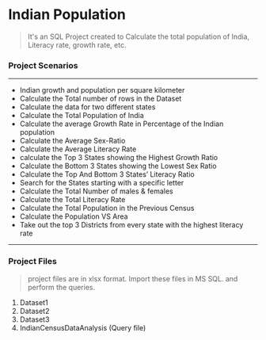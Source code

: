 # Indian Population

> It's an SQL Project created to Calculate the total population of India, Literacy rate, growth rate, etc.

### Project Scenarios

---

-    Indian growth and population per square kilometer
-    Calculate the Total number of rows in the Dataset
-    Calculate the data for two different states
-    Calculate the Total Population of India
-    Calculate the average Growth Rate in Percentage of the Indian population
-    Calculate the Average Sex-Ratio
-    Calculate the Average Literacy Rate
-    calculate the Top 3 States showing the Highest Growth Ratio
-    Calculate the Bottom 3 States showing the Lowest Sex Ratio
-    Calculate the Top And Bottom 3 States’ Literacy Ratio
-    Search for the States starting with a specific letter
-    Calculate the Total Number of males & females
-    Calculate the Total Literacy Rate
-    Calculate the Total Population in the Previous Census
-    Calculate the Population VS Area
-    Take out the top 3 Districts from every state with the highest literacy rate

---

### Project Files

> project files are in xlsx format. Import these files in MS SQL. and perform the queries.

1. Dataset1
2. Dataset2
3. Dataset3
4. IndianCensusDataAnalysis (Query file)
